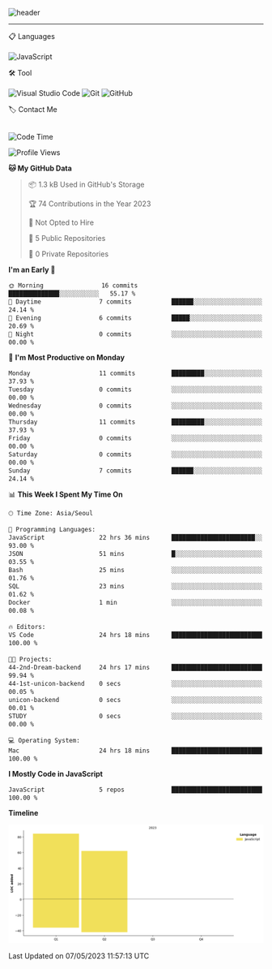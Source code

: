 ![header](https://capsule-render.vercel.app/api?type=waving&color=timeGradient&height=300&section=header&text=Welcome👋&animation=fadeIn&fontSize=55&fontAlignY=40&desc=minseo%20Github&descSize=30)

<hr />

📋 Languages<br /><br />
![JavaScript](https://img.shields.io/badge/javascript-%23323330.svg?style=for-the-badge&logo=javascript&logoColor=%23F7DF1E)


🛠 Tool<br /><br />
![Visual Studio Code](https://img.shields.io/badge/Visual%20Studio%20Code-0078d7.svg?style=for-the-badge&logo=visual-studio-code&logoColor=white)
![Git](https://img.shields.io/badge/git-%23F05033.svg?style=for-the-badge&logo=git&logoColor=white)
![GitHub](https://img.shields.io/badge/github-%23121011.svg?style=for-the-badge&logo=github&logoColor=white)

🏷 Contact Me<br /><br />




  <!--START_SECTION:waka-->
![Code Time](http://img.shields.io/badge/Code%20Time-218%20hrs%2025%20mins-blue)

![Profile Views](http://img.shields.io/badge/Profile%20Views-0-blue)

**🐱 My GitHub Data** 

> 📦 1.3 kB Used in GitHub's Storage 
 > 
> 🏆 74 Contributions in the Year 2023
 > 
> 🚫 Not Opted to Hire
 > 
> 📜 5 Public Repositories 
 > 
> 🔑 0 Private Repositories 
 > 
**I'm an Early 🐤** 

```text
🌞 Morning                16 commits          ██████████████░░░░░░░░░░░   55.17 % 
🌆 Daytime                7 commits           ██████░░░░░░░░░░░░░░░░░░░   24.14 % 
🌃 Evening                6 commits           █████░░░░░░░░░░░░░░░░░░░░   20.69 % 
🌙 Night                  0 commits           ░░░░░░░░░░░░░░░░░░░░░░░░░   00.00 % 
```
📅 **I'm Most Productive on Monday** 

```text
Monday                   11 commits          █████████░░░░░░░░░░░░░░░░   37.93 % 
Tuesday                  0 commits           ░░░░░░░░░░░░░░░░░░░░░░░░░   00.00 % 
Wednesday                0 commits           ░░░░░░░░░░░░░░░░░░░░░░░░░   00.00 % 
Thursday                 11 commits          █████████░░░░░░░░░░░░░░░░   37.93 % 
Friday                   0 commits           ░░░░░░░░░░░░░░░░░░░░░░░░░   00.00 % 
Saturday                 0 commits           ░░░░░░░░░░░░░░░░░░░░░░░░░   00.00 % 
Sunday                   7 commits           ██████░░░░░░░░░░░░░░░░░░░   24.14 % 
```


📊 **This Week I Spent My Time On** 

```text
🕑︎ Time Zone: Asia/Seoul

💬 Programming Languages: 
JavaScript               22 hrs 36 mins      ███████████████████████░░   93.00 % 
JSON                     51 mins             █░░░░░░░░░░░░░░░░░░░░░░░░   03.55 % 
Bash                     25 mins             ░░░░░░░░░░░░░░░░░░░░░░░░░   01.76 % 
SQL                      23 mins             ░░░░░░░░░░░░░░░░░░░░░░░░░   01.62 % 
Docker                   1 min               ░░░░░░░░░░░░░░░░░░░░░░░░░   00.08 % 

🔥 Editors: 
VS Code                  24 hrs 18 mins      █████████████████████████   100.00 % 

🐱‍💻 Projects: 
44-2nd-Dream-backend     24 hrs 17 mins      █████████████████████████   99.94 % 
44-1st-unicon-backend    0 secs              ░░░░░░░░░░░░░░░░░░░░░░░░░   00.05 % 
unicon-backend           0 secs              ░░░░░░░░░░░░░░░░░░░░░░░░░   00.01 % 
STUDY                    0 secs              ░░░░░░░░░░░░░░░░░░░░░░░░░   00.00 % 

💻 Operating System: 
Mac                      24 hrs 18 mins      █████████████████████████   100.00 % 
```

**I Mostly Code in JavaScript** 

```text
JavaScript               5 repos             █████████████████████████   100.00 % 
```



**Timeline**

![Lines of Code chart](https://raw.githubusercontent.com/minseoya/minseoya/main/assets/bar_graph.png)


 Last Updated on 07/05/2023 11:57:13 UTC
<!--END_SECTION:waka-->



